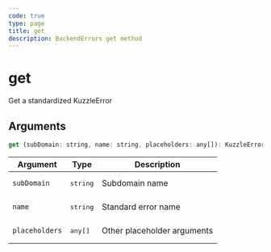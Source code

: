 ```yaml
---
code: true
type: page
title: get
description: BackendErrors get method
---
```


# get

<SinceBadge version="2.17.1" />

Get a standardized KuzzleError

## Arguments

```js
get (subDomain: string, name: string, placeholders: any[]): KuzzleError
```

| Argument | Type | Description |
|----------|------|-------------|
| `subDomain` | <pre>string</pre> | Subdomain name |
| `name` | <pre>string</pre> | Standard error name |
| `placeholders` | <pre>any[]</pre> | Other placeholder arguments |

